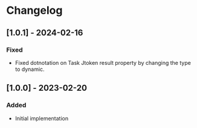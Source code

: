 # Changelog

## [1.0.1] - 2024-02-16
### Fixed
- Fixed dotnotation on Task Jtoken result property by changing the type to dynamic.

## [1.0.0] - 2023-02-20
### Added
- Initial implementation
